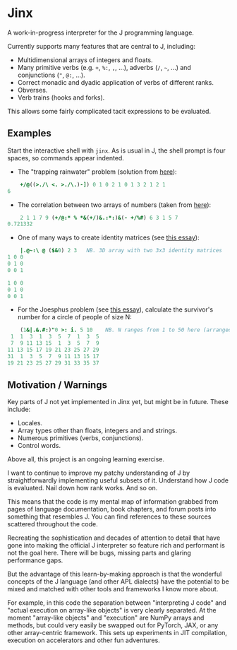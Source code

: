 # Jinx

A work-in-progress interpreter for the J programming language.

Currently supports many features that are central to J, including:
- Multidimensional arrays of integers and floats.
- Many primitive verbs (e.g. `+`, `%:`, `,`, ...), adverbs (`/`, `~`, ...) and conjunctions (`"`, `@:`, ...).
- Correct monadic and dyadic application of verbs of different ranks.
- Obverses.
- Verb trains (hooks and forks).

This allows some fairly complicated tacit expressions to be evaluated.

## Examples

Start the interactive shell with `jinx`. As is usual in J, the shell prompt is four spaces, so commands appear indented.

- The "trapping rainwater" problem (solution from [here](https://mmapped.blog/posts/04-square-joy-trapped-rain-water)):
```j
    +/@((>./\ <. >./\.)-]) 0 1 0 2 1 0 1 3 2 1 2 1
6
```
- The correlation between two arrays of numbers (taken from [here](https://stackoverflow.com/a/44845495/3923281)):
```j
    2 1 1 7 9 (+/@:* % *&(+/)&.:*:)&(- +/%#) 6 3 1 5 7
0.721332
```
- One of many ways to create identity matrices (see [this essay](https://code.jsoftware.com/wiki/Essays/Identity_Matrix)):
```j
    |.@~:\ @ ($&0) 2 3   NB. 3D array with two 3x3 identity matrices
1 0 0
0 1 0
0 0 1

1 0 0
0 1 0
0 0 1
```
- For the Joesphus problem (see [this essay](https://code.jsoftware.com/wiki/Essays/Josephus_Problem)), calculate the survivor's number for a circle of people of size N:
```j
    (1&|.&.#:)"0 >: i. 5 10    NB. N ranges from 1 to 50 here (arranged as a table)
 1  1  3  1  3  5  7  1  3  5
 7  9 11 13 15  1  3  5  7  9
11 13 15 17 19 21 23 25 27 29
31  1  3  5  7  9 11 13 15 17
19 21 23 25 27 29 31 33 35 37
```

## Motivation / Warnings

Key parts of J not yet implemented in Jinx yet, but might be in future. These include:
- Locales.
- Array types other than floats, integers and and strings.
- Numerous primitives (verbs, conjunctions).
- Control words.

Above all, this project is an ongoing learning exercise.

I want to continue to improve my patchy understanding of J by straightforwardly implementing useful subsets of it. Understand how J code is evaluated. Nail down how rank works. And so on.

This means that the code is my mental map of information grabbed from pages of language documentation, book chapters, and forum posts into something that resembles J. You can find references to these sources scattered throughout the code.

Recreating the sophistication and decades of attention to detail that have gone into making the official J interpreter so feature rich and performant is not the goal here. There will be bugs, missing parts and glaring performance gaps.

But the advantage of this learn-by-making approach is that the wonderful concepts of the J language (and other APL dialects) have the potential to be mixed and matched with other tools and frameworks I know more about.

For example, in this code the separation between "interpreting J code" and "actual execution on array-like objects" is very clearly separated. At the moment "array-like objects" and "execution" are NumPy arrays and methods, but could very easily be swapped out for PyTorch, JAX, or any other array-centric framework. This sets up experiments in JIT compilation, execution on accelerators and other fun adventures.
